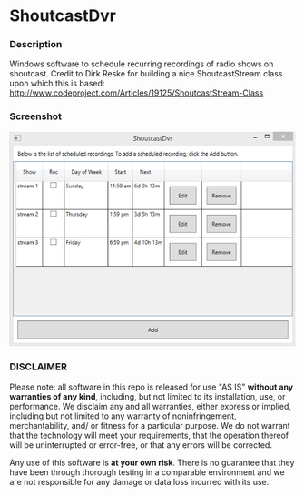 ShoutcastDvr
============

### Description
Windows software to schedule recurring recordings of radio shows on shoutcast. Credit to Dirk Reske for building a nice ShoutcastStream class upon which this is based: http://www.codeproject.com/Articles/19125/ShoutcastStream-Class

### Screenshot
![screenshot](https://github.com/lukehunter/ShoutcastDvr/blob/master/screenshot.png)

### DISCLAIMER
Please note: all software in this repo is released for use "AS IS" **without any warranties of any kind**,
including, but not limited to its installation, use, or performance.  We disclaim any and all warranties, either 
express or implied, including but not limited to any warranty of noninfringement, merchantability, and/ or fitness 
for a particular purpose.  We do not warrant that the technology will meet your requirements, that the operation 
thereof will be uninterrupted or error-free, or that any errors will be corrected.

Any use of this software is **at your own risk**.  There is no guarantee that they have been through 
thorough testing in a comparable environment and we are not responsible for any damage or data loss incurred with 
its use.
